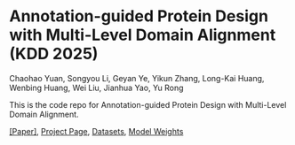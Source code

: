# Annotation-guided Protein Design with Multi-Level Domain Alignment (KDD 2025)

Chaohao Yuan, Songyou Li, Geyan Ye, Yikun Zhang, Long-Kai Huang, Wenbing Huang, Wei Liu, Jianhua Yao, Yu Rong 

This is the code repo for Annotation-guided Protein Design with Multi-Level Domain Alignment.

[[Paper]](https://arxiv.org/abs/2404.16866), [Project Page](https://ychaohao.github.io/PAAG/), [Datasets](https://huggingface.co/datasets/ychaohao/ProtAnnotation), [Model Weights](https://huggingface.co/ychaohao/PAAG)
